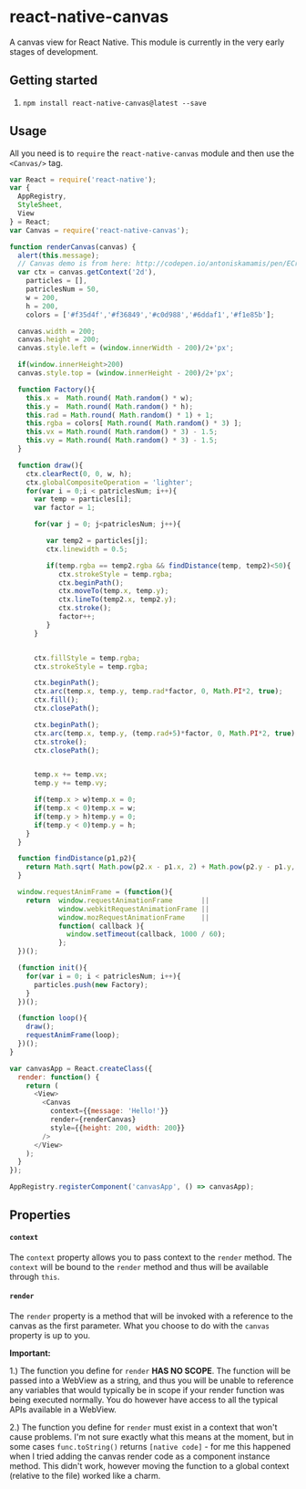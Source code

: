 # react-native-canvas

A canvas view for React Native. This module is currently in the very early stages of development.

## Getting started

1. `npm install react-native-canvas@latest --save`

## Usage

All you need is to `require` the `react-native-canvas` module and then use the
`<Canvas/>` tag.

```javascript
var React = require('react-native');
var {
  AppRegistry,
  StyleSheet,
  View
} = React;
var Canvas = require('react-native-canvas');

function renderCanvas(canvas) {
  alert(this.message);
  // Canvas demo is from here: http://codepen.io/antoniskamamis/pen/ECrKd
  var ctx = canvas.getContext('2d'),
    particles = [],
    patriclesNum = 50,
    w = 200,
    h = 200,
    colors = ['#f35d4f','#f36849','#c0d988','#6ddaf1','#f1e85b'];

  canvas.width = 200;
  canvas.height = 200;
  canvas.style.left = (window.innerWidth - 200)/2+'px';

  if(window.innerHeight>200)
  canvas.style.top = (window.innerHeight - 200)/2+'px';

  function Factory(){  
    this.x =  Math.round( Math.random() * w);
    this.y =  Math.round( Math.random() * h);
    this.rad = Math.round( Math.random() * 1) + 1;
    this.rgba = colors[ Math.round( Math.random() * 3) ];
    this.vx = Math.round( Math.random() * 3) - 1.5;
    this.vy = Math.round( Math.random() * 3) - 1.5;
  }

  function draw(){
    ctx.clearRect(0, 0, w, h);
    ctx.globalCompositeOperation = 'lighter';
    for(var i = 0;i < patriclesNum; i++){
      var temp = particles[i];
      var factor = 1;

      for(var j = 0; j<patriclesNum; j++){

         var temp2 = particles[j];
         ctx.linewidth = 0.5;

         if(temp.rgba == temp2.rgba && findDistance(temp, temp2)<50){
            ctx.strokeStyle = temp.rgba;
            ctx.beginPath();
            ctx.moveTo(temp.x, temp.y);
            ctx.lineTo(temp2.x, temp2.y);
            ctx.stroke();
            factor++;
         }
      }


      ctx.fillStyle = temp.rgba;
      ctx.strokeStyle = temp.rgba;

      ctx.beginPath();
      ctx.arc(temp.x, temp.y, temp.rad*factor, 0, Math.PI*2, true);
      ctx.fill();
      ctx.closePath();

      ctx.beginPath();
      ctx.arc(temp.x, temp.y, (temp.rad+5)*factor, 0, Math.PI*2, true);
      ctx.stroke();
      ctx.closePath();


      temp.x += temp.vx;
      temp.y += temp.vy;

      if(temp.x > w)temp.x = 0;
      if(temp.x < 0)temp.x = w;
      if(temp.y > h)temp.y = 0;
      if(temp.y < 0)temp.y = h;
    }
  }

  function findDistance(p1,p2){  
    return Math.sqrt( Math.pow(p2.x - p1.x, 2) + Math.pow(p2.y - p1.y, 2) );
  }

  window.requestAnimFrame = (function(){
    return  window.requestAnimationFrame       ||
            window.webkitRequestAnimationFrame ||
            window.mozRequestAnimationFrame    ||
            function( callback ){
              window.setTimeout(callback, 1000 / 60);
            };
  })();

  (function init(){
    for(var i = 0; i < patriclesNum; i++){
      particles.push(new Factory);
    }
  })();

  (function loop(){
    draw();
    requestAnimFrame(loop);
  })();
}

var canvasApp = React.createClass({
  render: function() {
    return (
      <View>
        <Canvas
          context={{message: 'Hello!'}}
          render={renderCanvas}
          style={{height: 200, width: 200}}
        />
      </View>
    );
  }
});

AppRegistry.registerComponent('canvasApp', () => canvasApp);
```

## Properties

#### `context`
The `context` property allows you to pass context to the `render` method. The `context` will be bound to the `render` method and thus will be available through `this`.

#### `render`

The `render` property is a method that will be invoked with a reference to the canvas as the first parameter. What you choose to do with the `canvas` property is up to you.

**Important:**

1.) The function you define for `render` **HAS NO SCOPE**. The function will be passed into a WebView as a string, and thus you will be unable to reference any variables that would typically be in scope if your render function was being executed normally. You do however have access to all the typical APIs available in a WebView.

2.) The function you define for `render` must exist in a context that won't cause problems. I'm not sure exactly what this means at the moment, but in some cases `func.toString()` returns `[native code]` - for me this happened when I tried adding the canvas render code as a component instance method. This didn't work, however moving the function to a global context (relative to the file) worked like a charm.
